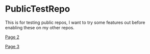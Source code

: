 # PublicTestRepo
This is for testing public repos, I want to try some features out before enabling these on my other repos.

<a href="10 - T1.html">Page 2</a>

<a href="20 - T2.html">Page 3</a>
